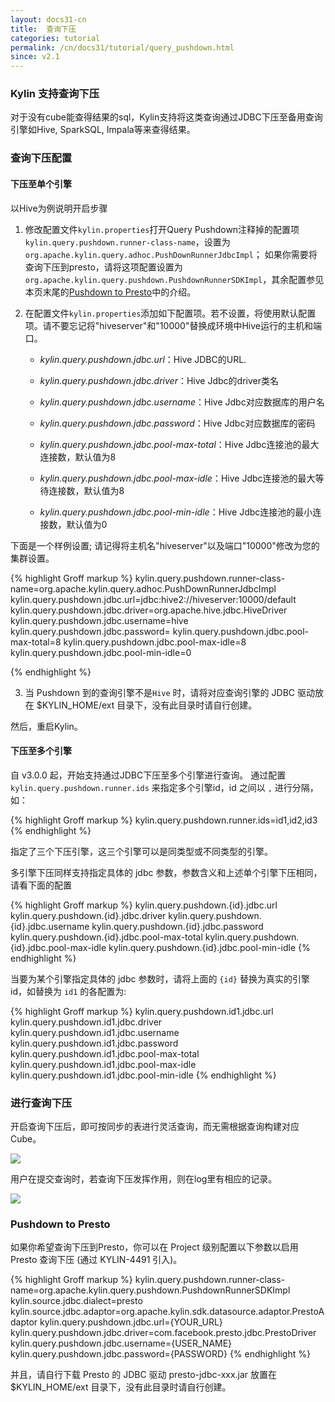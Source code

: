 ```yaml
---
layout: docs31-cn
title:  查询下压
categories: tutorial
permalink: /cn/docs31/tutorial/query_pushdown.html
since: v2.1
---
```


### Kylin 支持查询下压

对于没有cube能查得结果的sql，Kylin支持将这类查询通过JDBC下压至备用查询引擎如Hive, SparkSQL, Impala等来查得结果。

### 查询下压配置

#### 下压至单个引擎
以Hive为例说明开启步骤

1. 修改配置文件`kylin.properties`打开Query Pushdown注释掉的配置项`kylin.query.pushdown.runner-class-name`，设置为`org.apache.kylin.query.adhoc.PushDownRunnerJdbcImpl`；
如果你需要将查询下压到presto，请将这项配置设置为`org.apache.kylin.query.pushdown.PushdownRunnerSDKImpl`，其余配置参见本页末尾的[Pushdown to Presto](#pushdown-to-presto)中的介绍。 

2. 在配置文件`kylin.properties`添加如下配置项。若不设置，将使用默认配置项。请不要忘记将"hiveserver"和"10000"替换成环境中Hive运行的主机和端口。

    - *kylin.query.pushdown.jdbc.url*：Hive JDBC的URL.

    - *kylin.query.pushdown.jdbc.driver*：Hive Jdbc的driver类名
      
    - *kylin.query.pushdown.jdbc.username*：Hive Jdbc对应数据库的用户名

    - *kylin.query.pushdown.jdbc.password*：Hive Jdbc对应数据库的密码

    - *kylin.query.pushdown.jdbc.pool-max-total*：Hive Jdbc连接池的最大连接数，默认值为8

    - *kylin.query.pushdown.jdbc.pool-max-idle*：Hive Jdbc连接池的最大等待连接数，默认值为8
    
    - *kylin.query.pushdown.jdbc.pool-min-idle*：Hive Jdbc连接池的最小连接数，默认值为0

下面是一个样例设置; 请记得将主机名"hiveserver"以及端口"10000"修改为您的集群设置。

{% highlight Groff markup %} kylin.query.pushdown.runner-class-name=org.apache.kylin.query.adhoc.PushDownRunnerJdbcImpl kylin.query.pushdown.jdbc.url=jdbc:hive2://hiveserver:10000/default kylin.query.pushdown.jdbc.driver=org.apache.hive.jdbc.HiveDriver kylin.query.pushdown.jdbc.username=hive kylin.query.pushdown.jdbc.password= kylin.query.pushdown.jdbc.pool-max-total=8 kylin.query.pushdown.jdbc.pool-max-idle=8 kylin.query.pushdown.jdbc.pool-min-idle=0

{% endhighlight %}

3. 当 Pushdown 到的查询引擎不是`Hive` 时，请将对应查询引擎的 JDBC 驱动放在 $KYLIN_HOME/ext 目录下，没有此目录时请自行创建。

然后，重启Kylin。

#### 下压至多个引擎
自 v3.0.0 起，开始支持通过JDBC下压至多个引擎进行查询。
通过配置 `kylin.query.pushdown.runner.ids` 来指定多个引擎id，id 之间以 `,` 进行分隔，如：

{% highlight Groff markup %}
kylin.query.pushdown.runner.ids=id1,id2,id3
{% endhighlight %}

指定了三个下压引擎，这三个引擎可以是同类型或不同类型的引擎。

多引擎下压同样支持指定具体的 jdbc 参数，参数含义和上述单个引擎下压相同，请看下面的配置

{% highlight Groff markup %}
kylin.query.pushdown.{id}.jdbc.url
kylin.query.pushdown.{id}.jdbc.driver
kylin.query.pushdown.{id}.jdbc.username
kylin.query.pushdown.{id}.jdbc.password
kylin.query.pushdown.{id}.jdbc.pool-max-total
kylin.query.pushdown.{id}.jdbc.pool-max-idle
kylin.query.pushdown.{id}.jdbc.pool-min-idle
{% endhighlight %}

当要为某个引擎指定具体的 jdbc 参数时，请将上面的 `{id}` 替换为真实的引擎 id，如替换为 `id1` 的各配置为:

{% highlight Groff markup %}
kylin.query.pushdown.id1.jdbc.url
kylin.query.pushdown.id1.jdbc.driver
kylin.query.pushdown.id1.jdbc.username
kylin.query.pushdown.id1.jdbc.password
kylin.query.pushdown.id1.jdbc.pool-max-total
kylin.query.pushdown.id1.jdbc.pool-max-idle
kylin.query.pushdown.id1.jdbc.pool-min-idle
{% endhighlight %}

### 进行查询下压

开启查询下压后，即可按同步的表进行灵活查询，而无需根据查询构建对应Cube。

   ![](/images/tutorial/2.1/push_down/push_down_1.png)

用户在提交查询时，若查询下压发挥作用，则在log里有相应的记录。

   ![](/images/tutorial/2.1/push_down/push_down_2.png)

### Pushdown to Presto 

如果你希望查询下压到Presto，你可以在 Project 级别配置以下参数以启用 Presto 查询下压 (通过 KYLIN-4491 引入)。

{% highlight Groff markup %}
kylin.query.pushdown.runner-class-name=org.apache.kylin.query.pushdown.PushdownRunnerSDKImpl
kylin.source.jdbc.dialect=presto
kylin.source.jdbc.adaptor=org.apache.kylin.sdk.datasource.adaptor.PrestoAdaptor
kylin.query.pushdown.jdbc.url={YOUR_URL}
kylin.query.pushdown.jdbc.driver=com.facebook.presto.jdbc.PrestoDriver
kylin.query.pushdown.jdbc.username={USER_NAME}
kylin.query.pushdown.jdbc.password={PASSWORD}
{% endhighlight %}  

并且，请自行下载 Presto 的 JDBC 驱动 presto-jdbc-xxx.jar 放置在 $KYLIN_HOME/ext 目录下，没有此目录时请自行创建。  